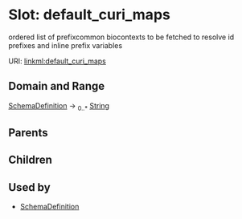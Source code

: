 
# Slot: default_curi_maps


ordered list of prefixcommon biocontexts to be fetched to resolve id prefixes and inline prefix variables

URI: [linkml:default_curi_maps](https://w3id.org/linkml/default_curi_maps)


## Domain and Range

[SchemaDefinition](SchemaDefinition.md) ->  <sub>0..*</sub>
 [String](String.md)

## Parents


## Children


## Used by

 * [SchemaDefinition](SchemaDefinition.md)
